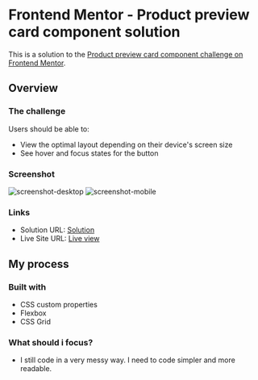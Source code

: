 # Frontend Mentor - Product preview card component solution

This is a solution to the [Product preview card component challenge on Frontend Mentor](https://www.frontendmentor.io/challenges/product-preview-card-component-GO7UmttRfa).

## Overview

### The challenge

Users should be able to:

- View the optimal layout depending on their device's screen size
- See hover and focus states for the button

### Screenshot
![screenshot-desktop](https://user-images.githubusercontent.com/115939077/197379903-50885e02-3a2d-46c5-9ac7-2ea65c4d002f.png)
![screenshot-mobile](https://user-images.githubusercontent.com/115939077/197379904-dc7394d2-26b4-494d-99b4-4f336fe07fa4.png)

### Links

- Solution URL: [Solution](https://github.com/3nonch/Product-preview-card-component)
- Live Site URL: [Live view](https://3nonch.github.io/Product-preview-card-component/)

## My process

### Built with

- CSS custom properties
- Flexbox
- CSS Grid

### What should i focus?

- I still code in a very messy way. I need to code simpler and more readable.
